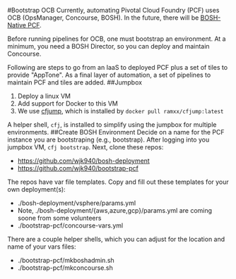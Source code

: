 #Bootstrap OCB
Currently, automating Pivotal Cloud Foundry (PCF) uses OCB (OpsManager, Concourse, BOSH). In the future, there will be [BOSH-Native PCF](http://bosh-native-pcf-docs.pezapp.io/pcfbosh/index.html).

Before running pipelines for OCB, one must bootstrap an environment. At a minimum, you need a BOSH Director, so you can deploy and maintain Concourse.

Following are steps to go from an IaaS to deployed PCF plus a set of tiles to provide "AppTone". As a final layer of automation, a set of pipelines to maintain PCF and tiles are added.
##Jumpbox
1. Deploy a linux VM
2. Add support for Docker to this VM
3. We use [cfjump](https://github.com/RamXX/cfjump), which is installed by `docker pull ramxx/cfjump:latest`

A helper shell, `cfj`, is installed to simplify using the jumpbox for multiple environments.
##Create BOSH Environment
Decide on a name for the PCF instance you are bootstraping (e.g., bootstrap). After logging into you jumpbox VM, `cfj bootstrap`.
Next, clone these repos:

* https://github.com/wjk940/bosh-deployment
* https://github.com/wjk940/bootstrap-pcf

The repos have var file templates. Copy and fill out these templates for your own deployment(s):

* ./bosh-deployment/vsphere/params.yml
* Note, ./bosh-deployment/{aws,azure,gcp}/params.yml are coming soone from some volunteers
* ./bootstrap-pcf/concourse-vars.yml

There are a couple helper shells, which you can adjust for the location and name of your vars files:

* ./bootstrap-pcf/mkboshadmin.sh
* ./bootstrap-pcf/mkconcourse.sh

